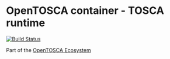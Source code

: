 # OpenTOSCA container - TOSCA runtime

[![Build Status](https://travis-ci.org/OpenTOSCA/container.svg?branch=master)](https://travis-ci.org/OpenTOSCA/container)

Part of the [OpenTOSCA Ecosystem](http://www.opentosca.org)
